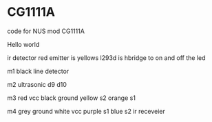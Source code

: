 # CG1111A
code for NUS mod CG1111A

Hello world

ir detector red
emitter is yellows
l293d is hbridge to on and off the led

m1
black line detector

m2
ultrasonic d9
          d10

m3
red vcc
black ground
yellow s2 
orange s1


m4
grey ground
white vcc 
purple s1
blue s2 ir  receveier
